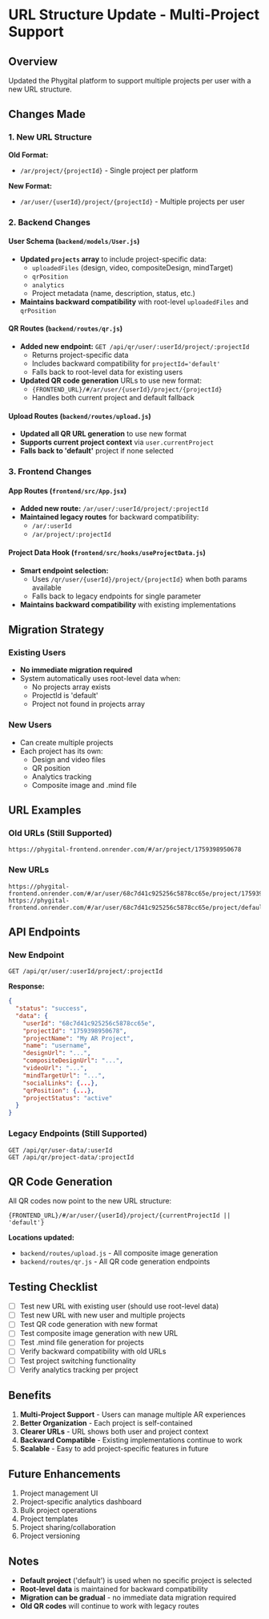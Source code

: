 # URL Structure Update - Multi-Project Support

## Overview
Updated the Phygital platform to support multiple projects per user with a new URL structure.

## Changes Made

### 1. New URL Structure
**Old Format:**
- `/ar/project/{projectId}` - Single project per platform

**New Format:**
- `/ar/user/{userId}/project/{projectId}` - Multiple projects per user

### 2. Backend Changes

#### User Schema (`backend/models/User.js`)
- **Updated `projects` array** to include project-specific data:
  - `uploadedFiles` (design, video, compositeDesign, mindTarget)
  - `qrPosition` 
  - `analytics`
  - Project metadata (name, description, status, etc.)
- **Maintains backward compatibility** with root-level `uploadedFiles` and `qrPosition`

#### QR Routes (`backend/routes/qr.js`)
- **Added new endpoint:** `GET /api/qr/user/:userId/project/:projectId`
  - Returns project-specific data
  - Includes backward compatibility for `projectId='default'`
  - Falls back to root-level data for existing users
- **Updated QR code generation** URLs to use new format:
  - `{FRONTEND_URL}/#/ar/user/{userId}/project/{projectId}`
  - Handles both current project and default fallback

#### Upload Routes (`backend/routes/upload.js`)
- **Updated all QR URL generation** to use new format
- **Supports current project context** via `user.currentProject`
- **Falls back to 'default'** project if none selected

### 3. Frontend Changes

#### App Routes (`frontend/src/App.jsx`)
- **Added new route:** `/ar/user/:userId/project/:projectId`
- **Maintained legacy routes** for backward compatibility:
  - `/ar/:userId`
  - `/ar/project/:projectId`

#### Project Data Hook (`frontend/src/hooks/useProjectData.js`)
- **Smart endpoint selection:**
  - Uses `/qr/user/{userId}/project/{projectId}` when both params available
  - Falls back to legacy endpoints for single parameter
- **Maintains backward compatibility** with existing implementations

## Migration Strategy

### Existing Users
- **No immediate migration required**
- System automatically uses root-level data when:
  - No projects array exists
  - ProjectId is 'default'
  - Project not found in projects array

### New Users
- Can create multiple projects
- Each project has its own:
  - Design and video files
  - QR position
  - Analytics tracking
  - Composite image and .mind file

## URL Examples

### Old URLs (Still Supported)
```
https://phygital-frontend.onrender.com/#/ar/project/1759398950678
```

### New URLs
```
https://phygital-frontend.onrender.com/#/ar/user/68c7d41c925256c5878cc65e/project/1759398950678
https://phygital-frontend.onrender.com/#/ar/user/68c7d41c925256c5878cc65e/project/default
```

## API Endpoints

### New Endpoint
```
GET /api/qr/user/:userId/project/:projectId
```

**Response:**
```json
{
  "status": "success",
  "data": {
    "userId": "68c7d41c925256c5878cc65e",
    "projectId": "1759398950678",
    "projectName": "My AR Project",
    "name": "username",
    "designUrl": "...",
    "compositeDesignUrl": "...",
    "videoUrl": "...",
    "mindTargetUrl": "...",
    "socialLinks": {...},
    "qrPosition": {...},
    "projectStatus": "active"
  }
}
```

### Legacy Endpoints (Still Supported)
```
GET /api/qr/user-data/:userId
GET /api/qr/project-data/:projectId
```

## QR Code Generation

All QR codes now point to the new URL structure:
```
{FRONTEND_URL}/#/ar/user/{userId}/project/{currentProjectId || 'default'}
```

**Locations updated:**
- `backend/routes/upload.js` - All composite image generation
- `backend/routes/qr.js` - All QR code generation endpoints

## Testing Checklist

- [ ] Test new URL with existing user (should use root-level data)
- [ ] Test new URL with new user and multiple projects
- [ ] Test QR code generation with new format
- [ ] Test composite image generation with new URL
- [ ] Test .mind file generation for projects
- [ ] Verify backward compatibility with old URLs
- [ ] Test project switching functionality
- [ ] Verify analytics tracking per project

## Benefits

1. **Multi-Project Support** - Users can manage multiple AR experiences
2. **Better Organization** - Each project is self-contained
3. **Clearer URLs** - URL shows both user and project context
4. **Backward Compatible** - Existing implementations continue to work
5. **Scalable** - Easy to add project-specific features in future

## Future Enhancements

1. Project management UI
2. Project-specific analytics dashboard
3. Bulk project operations
4. Project templates
5. Project sharing/collaboration
6. Project versioning

## Notes

- **Default project** ('default') is used when no specific project is selected
- **Root-level data** is maintained for backward compatibility
- **Migration can be gradual** - no immediate data migration required
- **Old QR codes** will continue to work with legacy routes



